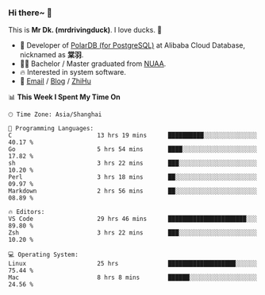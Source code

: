 ### Hi there~ 🫡

This is **Mr Dk. (mrdrivingduck)**. I love ducks. 🦆

- 🍊 Developer of [PolarDB (for PostgreSQL)](https://github.com/ApsaraDB/PolarDB-for-PostgreSQL) at Alibaba Cloud Database, nicknamed as **棠羽**.
- 👨‍🎓 Bachelor / Master graduated from [NUAA](https://en.wikipedia.org/wiki/Nanjing_University_of_Aeronautics_and_Astronautics).
- 🔥 Interested in system software.
- 🔗 [Email](mailto:mrdrivingduck@gmail.com) / [Blog](https://mrdrivingduck.github.io/blog/) / [ZhiHu](https://www.zhihu.com/people/zhang-jing-tang-78)

<!--START_SECTION:waka-->
📊 **This Week I Spent My Time On** 

```text
🕑︎ Time Zone: Asia/Shanghai

💬 Programming Languages: 
C                        13 hrs 19 mins      ██████████░░░░░░░░░░░░░░░   40.17 % 
Go                       5 hrs 54 mins       ████░░░░░░░░░░░░░░░░░░░░░   17.82 % 
sh                       3 hrs 22 mins       ███░░░░░░░░░░░░░░░░░░░░░░   10.20 % 
Perl                     3 hrs 18 mins       ██░░░░░░░░░░░░░░░░░░░░░░░   09.97 % 
Markdown                 2 hrs 56 mins       ██░░░░░░░░░░░░░░░░░░░░░░░   08.89 % 

🔥 Editors: 
VS Code                  29 hrs 46 mins      ██████████████████████░░░   89.80 % 
Zsh                      3 hrs 22 mins       ███░░░░░░░░░░░░░░░░░░░░░░   10.20 % 

💻 Operating System: 
Linux                    25 hrs              ███████████████████░░░░░░   75.44 % 
Mac                      8 hrs 8 mins        ██████░░░░░░░░░░░░░░░░░░░   24.56 % 
```


<!--END_SECTION:waka-->

<!-- ![Mr Dk.'s GitHub Stats](https://github-readme-stats.vercel.app/api?username=mrdrivingduck&count_private&show_icons=true&theme=buefy) -->

<!-- ![Most Used Languages](https://github-readme-stats.vercel.app/api/top-langs/?username=mrdrivingduck&exclude_repo=mips32-CPU,snort-tcp-socket&theme=buefy&layout=compact&langs_count=10) -->


<!--
**mrdrivingduck/mrdrivingduck** is a ✨ _special_ ✨ repository because its `README.md` (this file) appears on your GitHub profile.

Here are some ideas to get you started:

- 🔭 I’m currently working on ...
- 🌱 I’m currently learning ...
- 👯 I’m looking to collaborate on ...
- 🤔 I’m looking for help with ...
- 💬 Ask me about ...
- 📫 How to reach me: ...
- 😄 Pronouns: ...
- ⚡ Fun fact: ...
-->
